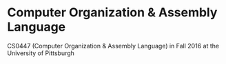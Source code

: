 # Computer Organization & Assembly Language
CS0447 (Computer Organization & Assembly Language) in Fall 2016 at the University of Pittsburgh
